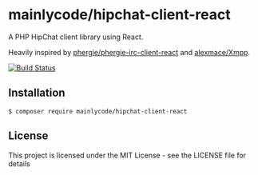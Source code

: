 mainlycode/hipchat-client-react
===============================
A PHP HipChat client library using React.

Heavily inspired by [phergie/phergie-irc-client-react](https://github.com/phergie/phergie-irc-client-react) and [alexmace/Xmpp](https://github.com/alexmace/Xmpp).

[![Build Status](https://travis-ci.org/mainlycode/hipchat-client-react.svg?branch=master)](https://travis-ci.org/mainlycode/hipchat-client-react)

## Installation

```
$ composer require mainlycode/hipchat-client-react
```

## License
This project is licensed under the MIT License - see the LICENSE file for details
